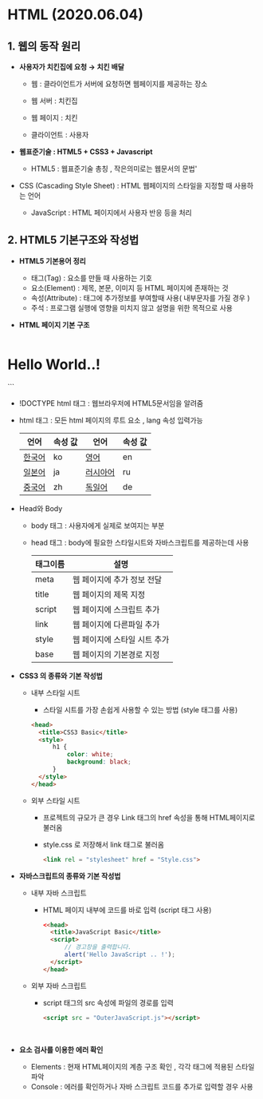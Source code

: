 # HTML (2020.06.04)

## 1. 웹의 동작 원리

- **사용자가 치킨집에 요청 →  치킨 배달**
  
  - 웹 : 클라이언트가 서버에 요청하면 웹페이지를 제공하는 장소 
  
  - 웹 서버 : 치킨집

  - 웹 페이지 : 치킨
  
  - 클라이언트 : 사용자
  
    
  
- **웹표준기술 :  HTML5 + CSS3 + Javascript**
  
  - HTML5 : 웹표준기술 총칭 , 작은의미로는 웹문서의 문법'
  
- CSS (Cascading Style Sheet) : HTML 웹페이지의 스타일을 지정할 때 사용하는 언어
  
  - JavaScript : HTML 페이지에서 사용자 반응 등을 처리
  
    

## 2. HTML5  기본구조와 작성법

- **HTML5 기본용어 정리**
  - 태그(Tag) : 요소를 만들 때 사용하는 기호
  - 요소(Element) : 제목, 본문, 이미지 등 HTML 페이지에 존재하는 것
  - 속성(Attribute) : 태그에 추가정보를 부여할때 사용( 내부문자를 가질 경우 )
  - 주석 : 프로그램 실행에 영향을 미치지 않고 설명을 위한 목적으로 사용

- **HTML 페이지 기본 구조**

  ```html
<!DOCTYPE html>
  <html lan = "ko">
	<head>
  	<title>HTML5 Basic</title>
	</head>
  	<body>
		<h1 title = "header">Hello World..!</h1>
  	</body>
</html> 
  ```

  

  - !DOCTYPE html 태그 : 웹브라우저에 HTML5문서임을 알려줌

  - html  태그 : 모든 html 페이지의 루트 요소 , lang 속성 입력가능
  
    | 언어          | 속성 값 | 언어            | 속성 값 |
    | ------------- | ------- | --------------- | ------- |
    | <u>한국어</u> | ko      | <u>영어</u>     | en      |
    | <u>일본어</u> | ja      | <u>러시아어</u> | ru      |
    | <u>중국어</u> | zh      | <u>독일어</u>   | de      |
  
    
  
  - Head와 Body
  
    - body 태그 : 사용자에게 실제로 보여지는 부분
  
    - head 태그 : body에 필요한 스타일시트와 자바스크립트를 제공하는데 사용
  
      | 태그이름 | 설명                         |
      | -------- | ---------------------------- |
      | meta     | 웹 페이지에 추가 정보 전달   |
      | title    | 웹 페이지의 제목 지정        |
      | script   | 웹 페이지에 스크립트 추가    |
      | link     | 웹 페이지에 다른파일 추가    |
      | style    | 웹 페이지에 스타일 시트 추가 |
      | base     | 웹 페이지의 기본경로 지정    |
      
      

- **CSS3 의 종류와 기본 작성법**

  - 내부 스타일 시트

    -  스타일 시트를 가장 손쉽게 사용할 수 있는 방법 (style 태그를 사용)

      ```html
      <head>
      	<title>CSS3 Basic</title>
      	<style>
      		h1 {
      			color: white;
      			background: black;
      		}
      	</style>
      </head>
      ```

      

  - 외부 스타일 시트

    - 프로젝트의 규모가 큰 경우 Link 태그의 href 속성을 통해 HTML페이지로 불러옴

    - style.css 로 저장해서 link 태그로 불러옴

      ```html
      <link rel = "stylesheet" href = "Style.css">
      ```

      

- **자바스크립트의 종류와 기본 작성법**

  - 내부 자바 스크립트

    - HTML 페이지 내부에 코드를 바로 입력 (script 태그 사용)

      ```html
      <<head>
      	<title>JavaScript Basic</title>
      	<script>
      		// 경고창을 출력합니다.
      		alert('Hello JavaScript .. !');
      	</script>
      </head>
      ```

      

  - 외부 자바 스크립트

    - script 태그의 src 속성에 파일의 경로를 입력

      ```html
      <script src = "OuterJavaScript.js"></script>
      ```

      ​	

- **요소 검사를 이용한 에러 확인**
  - Elements : 현재 HTML페이지의 계층 구조 확인 , 각각 태그에 적용된 스타일 파악
  - Console : 에러를 확인하거나 자바 스크립트 코드를 추가로 입력할 경우 사용
